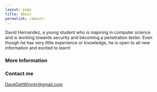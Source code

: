 ```yaml
---
layout: page
title: About
permalink: /about/
---
```


David Hernandez, a young student who is majoring in computer science and is working towards security and becoming a penetration tester. Even though he has very little experience or knowledge, he is open to all new information and excited to learn!

### More Information

### Contact me

[DaveDahWinner@gmail.com](mailto:DaveDahWinner@gmail.com)
